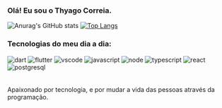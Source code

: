### Olá! Eu sou o Thyago Correia.

![Anurag's GitHub stats](https://github-readme-stats.vercel.app/api?username=thyagoasc&show_icons=true&theme=dark)
[![Top Langs](https://github-readme-stats.vercel.app/api/top-langs/?username=thyagoasc&layout=compact&theme=dark)](https://github.com/thyagoasc/github-readme-stats)

### Tecnologias do meu dia a dia:
<div style="display: inlineblock">
  <img align="center" alt="dart" src="https://img.shields.io/badge/Dart-0175C2?style=for-the-badge&logo=dart&logoColor=white"/>
  <img align="center" alt="flutter" src="https://img.shields.io/badge/Flutter-02569B?style=for-the-badge&logo=flutter&logoColor=white"/>
  <img align="center" alt="vscode" src="https://img.shields.io/badge/Visual_Studio_Code-0078D4?style=for-the-badge&logo=visual%20studio%20code&logoColor=white"/>
  <img align="center" alt="javascript" src="https://img.shields.io/badge/JavaScript-F7DF1E?style=for-the-badge&logo=javascript&logoColor=black"/>
  <img align="center" alt="node" src="https://img.shields.io/badge/Node.js-43853D?style=for-the-badge&logo=node.js&logoColor=white"/>
  <img align="center" alt="typescript" src="https://img.shields.io/badge/TypeScript-007ACC?style=for-the-badge&logo=typescript&logoColor=white"/>
  <img align="center" alt="react" src="https://img.shields.io/badge/React-20232A?style=for-the-badge&logo=react&logoColor=61DAFB"/>
  <img align="center" alt="postgresql" src="https://img.shields.io/badge/PostgreSQL-316192?style=for-the-badge&logo=postgresql&logoColor=white"/>
</div>
<br>
<br>
Apaixonado por tecnologia, e por mudar a vida das pessoas através da programação.
